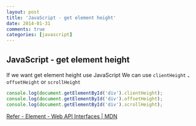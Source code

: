 ```yaml
---
layout: post
title: 'JavaScript - get element height'
date: 2014-01-31
comments: true
categories: [javascript]
---
```

## JavaScript - get element height

If we want get element height use JavaScript
We can use ```clientHeight``` 、 ```offsetHeight``` or ```scrollHeight```

```javascript
console.log(document.getElementById('div').clientHeight);
console.log(document.getElementById('div').offsetHeight);
console.log(document.getElementById('div').scrollHeight);
```

[Refer - Element - Web API Interfaces | MDN](https://developer.mozilla.org/en-US/docs/Web/API/Element)
